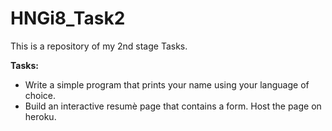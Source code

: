 # HNGi8_Task2
This is a repository of my 2nd stage Tasks.

**Tasks:**
   -  Write a simple program that prints your name using your language of choice.
   -  Build an interactive resumè page that contains a form. Host the page on heroku.
